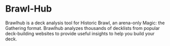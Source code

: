 # Brawl-Hub

Brawlhub is a deck analysis tool for Historic Brawl, an arena-only Magic: the Gathering format. Brawlhub analyzes thousands of decklists from popular deck-building websites to provide useful insights to help you build your deck.
